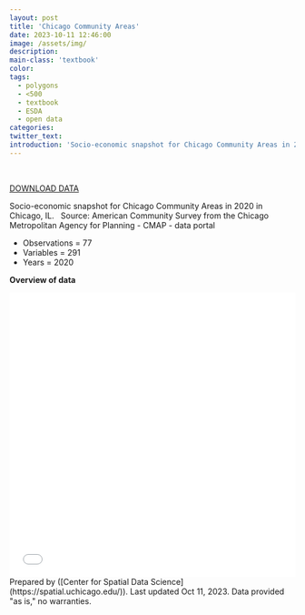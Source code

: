 ```yaml
---
layout: post
title: 'Chicago Community Areas'
date: 2023-10-11 12:46:00
image: /assets/img/
description:
main-class: 'textbook'
color:
tags:
  - polygons
  - <500
  - textbook
  - ESDA
  - open data
categories:
twitter_text:
introduction: 'Socio-economic snapshot for Chicago Community Areas in 2020'
---
```

<div id="root" data-geojson="../data/Chicago_2020.geojson"></div>

<br>

[DOWNLOAD DATA](../data/Chi-CCA.zip)

Socio-economic snapshot for Chicago Community Areas in 2020 in Chicago, IL.
 
Source: American Community Survey from the Chicago Metropolitan Agency for Planning - CMAP - data portal
 
- Observations = 77
- Variables = 291
- Years = 2020

**Overview of data**

<embed src="../data/CDSFieldDescriptions202106.pdf" width="100%" height="500px" type="application/pdf">

<br>
Prepared by ([Center for Spatial Data Science](https://spatial.uchicago.edu/)). Last updated Oct 11, 2023. Data provided "as is," no warranties.